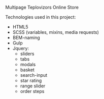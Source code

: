 Multipage Teplovizors Online Store

Technologies used in this project:
- HTML5
- SCSS (variables, mixins, media requests)
- BEM-naming
- Gulp
- Jquery:
  - sliders
  - tabs
  - modals
  - basket
  - search-input
  - star rating
  - range slider
  - order steps
